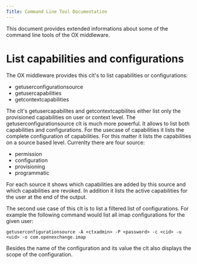 ```yaml
---
Title: Command Line Tool Documentation
---
```


This document provides extended informations about some of the command line tools of the OX middleware.


# List capabilities and configurations

The OX middleware provides this clt's to list capabilities or configurations:

* getuserconfigurationsource
* getusercapabilities
* getcontextcapabilities

The clt's getusercapabilites and getcontextcapbilites either list only the provisioned capabilities on user or context level.
The getuserconfigurationsource clt is much more powerful. It allows to list both capabilities and configurations.
For the usecase of capabilities it lists the complete configuration of capabilities. For this matter it lists the capabilities on a source based level.
Currenlty there are four source:

* permission
* configuration
* provisioning
* programmatic

For each source it shows which capabilities are added by this source and which capabilities are revoked.
In addition it lists the active capabilities for the user at the end of the output.

The second use case of this clt is to list a filtered list of configurations.
For example the following command would list all imap configurations for the given user:

    getuserconfigurationsource -A <ctxadmin> -P <password> -c <cid> -u <uid> -o com.openexchange.imap

Besides the name of the configuration and its value the clt also displays the scope of the configuration.
